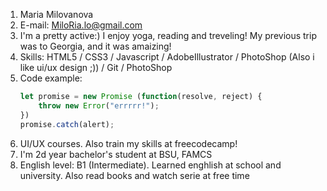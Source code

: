 1. Maria Milovanova
2. E-mail: MiloRia.lo@gmail.com
3. I'm a pretty active:) I enjoy yoga, reading and treveling! My previous trip was to Georgia, and it was amaizing!
4. Skills: HTML5 / CSS3 / Javascript / AdobeIllustrator / PhotoShop (Also i like ui/ux design ;)) / Git / PhotoShop
5. Code example:
    ```javascript
    let promise = new Promise (function(resolve, reject) {
        throw new Error("errrrr!");
    })
    promise.catch(alert);
    ```
6. UI/UX courses. Also train my skills at freecodecamp!
7. I'm 2d year bachelor's student at BSU, FAMCS
8. English level: B1 (Intermediate). Learned enghlish at school and university. Also read books and watch serie at free time